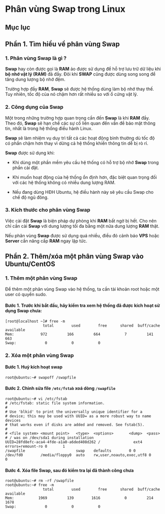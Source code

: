 # Phân vùng Swap trong Linux

## Mục lục

## Phần 1. Tìm hiểu về phân vùng Swap

### 1. Phân vùng Swap là gì ?

**Swap** hay còn được gọi là **RAM** ảo được sử dụng để hỗ trợ lưu trữ dữ liệu khi **bộ nhớ vật lý (RAM)** đã đầy. Đôi khi **SWAP** cũng được dùng song song để tăng dung lượng bộ nhớ đệm.

Trường hợp đầy **RAM**, **Swap** sẽ được hệ thống dùng làm bộ nhớ thay thế. Tuy nhiên, tốc độ của nó chậm hơn rất nhiều so với ổ cứng vật lý.

### 2. Công dụng của Swap

Một trong những trường hợp quan trọng cần đến **Swap** là khi **RAM** đầy. Theo đó, **Swap** sẽ hạn chế các sự cố liên quan đến vấn đề bảo mật thông tin, nhất là trong hệ thống điều hành Linux.

**Swap** sẽ làm nhiệm vụ duy trì tất cả các hoạt động bình thường dù tốc độ có phần chậm hơn thay vì dừng cả hệ thống khiến thông tin dễ bị rò rỉ.

**Swap** được sử dụng khi:

- Khi dùng một phần mềm yêu cầu hệ thống có hỗ trợ bộ nhớ **Swap** trong phần cài đặt.

- Khi muốn hoạt động của hệ thống ổn định hơn, đặc biệt quan trọng đối với các hệ thống không có nhiều dung lượng RAM.

- Nếu đang dùng HĐH Ubuntu, hệ điều hành này sẽ yêu cầu Swap cho chế độ ngủ đông.

### 3. Kích thước cho phân vùng Swap

Việc cài đặt **Swap** là biện pháp dự phòng khi **RAM** bất ngờ bị hết. Cho nên chỉ cần cài **Swap** với dung lượng tối đa bằng một nửa dung lượng **RAM** thật.

Nếu phân vùng **Swap** được sử dụng quá nhiều, điều đó cảnh báo **VPS** hoặc **Server** cần nâng cấp **RAM** ngay lập tức.

## Phần 2. Thêm/xóa một phân vùng Swap vào Ubuntu/CentOS

### 1. Thêm một phân vùng Swap

Để thêm một phân vùng Swap vào hệ thống, ta cần tài khoản root hoặc một user có quyền sudo.

#### Bước 1. Trước khi bắt đầu, hãy kiểm tra xem hệ thống đã được kích hoạt sử dụng Swap chưa:

```
[root@localhost ~]# free -m
                 total        used        free      shared  buff/cache   available
Mem:            972         166         664           7         141         663
Swap:             0           0           0
```

### 2. Xóa một phân vùng Swap

#### Bước 1. Huỷ kích hoạt swap

```
root@ubuntu:~# swapoff /swapfile
```

#### Bước 2. Chỉnh sửa file `/etc/fstab` xoá dòng `/swapfile`

```
root@ubuntu:~# vi /etc/fstab
# /etc/fstab: static file system information.
#
# Use 'blkid' to print the universally unique identifier for a
# device; this may be used with UUID= as a more robust way to name devices
# that works even if disks are added and removed. See fstab(5).
#
# <file system> <mount point>   <type>  <options>       <dump>  <pass>
# / was on /dev/sda1 during installation
UUID=28fd8efc-aca4-4fde-a1a0-a6ded408d262 /               ext4    errors=remount-ro 0       1
/swapfile                       swap    defaults        0 0
/dev/fd0        /media/floppy0  auto    rw,user,noauto,exec,utf8 0       0
```

#### Bước 4. Xóa file **Swap**, sau đó kiểm tra lại đã thành công chưa

```
root@ubuntu:~# rm -rf /swapfile
root@ubuntu:~# free -m
                 total        used        free      shared  buff/cache   available
Mem:           1969         139        1616           0         214        1678
Swap:             0           0           0
```
